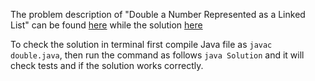 The problem description of "Double a Number Represented as a Linked List" can be found [here](https://leetcode.com/problems/double-a-number-represented-as-a-linked-list/description/) while the solution [here](https://github.com/aurimas13/Solutions-To-Problems/blob/main/LeetCode/Java%20Solutions/Double%20a%20Number%20Represented%20as%20a%20Linked%20List/double.java)

To check the solution in terminal first compile Java file as `javac double.java`, then run the command as follows `java Solution` and it will check tests and if the solution works correctly.
